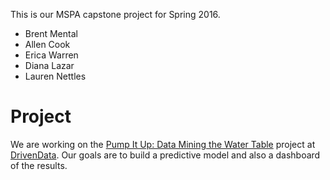 This is our MSPA capstone project for Spring 2016.
* Brent Mental
* Allen Cook
* Erica Warren
* Diana Lazar
* Lauren Nettles

# Project
We are working on the [Pump It Up: Data Mining the Water Table](https://www.drivendata.org/competitions/7/page/23/) project at [DrivenData](https://www.drivendata.org/). Our goals are to build a predictive model and also a dashboard of the results.
